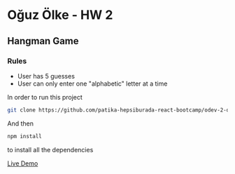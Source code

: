 # Oğuz Ölke - HW 2

## Hangman Game

### Rules

- User has 5 guesses
- User can only enter one "alphabetic" letter at a time

In order to run this project

```bash
git clone https://github.com/patika-hepsiburada-react-bootcamp/odev-2-olkeoguz.git
```
And then
```bash
npm install
```
to install all the dependencies

<a href="https://distracted-jang-28c02a.netlify.app/" target="_blank">Live Demo</a>

